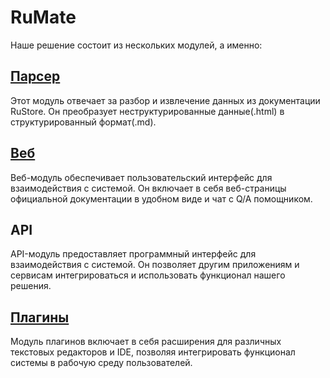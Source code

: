 # RuMate
Наше решение состоит из нескольких модулей, а именно:

## [Парсер](https://github.com/notdiff/RuMate/tree/main/Parser)

Этот модуль отвечает за разбор и извлечение данных из документации RuStore. Он преобразует неструктурированные данные(.html) в структурированный формат(.md).

## [Веб](https://github.com/notdiff/RuMate/tree/main/Web)

Веб-модуль обеспечивает пользовательский интерфейс для взаимодействия с системой. Он включает в себя веб-страницы официальной документации в удобном виде и чат с Q/A помощником.

## API

API-модуль предоставляет программный интерфейс для взаимодействия с системой. Он позволяет другим приложениям и сервисам интегрироваться и использовать функционал нашего решения.

## [Плагины](https://github.com/notdiff/RuMate/tree/main/Plugins)

Модуль плагинов включает в себя расширения для различных текстовых редакторов и IDE, позволяя интегрировать функционал системы в рабочую среду пользователей.
